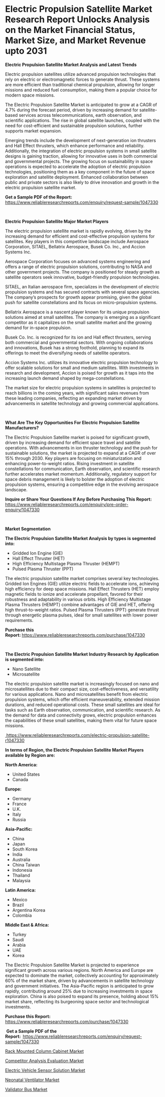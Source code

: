 <p><h1>Electric Propulsion Satellite Market Research Report Unlocks Analysis on the Market Financial Status, Market Size, and Market Revenue upto 2031</h1></p><p><strong>Electric Propulsion Satellite Market Analysis and Latest Trends</strong></p>
<p><p>Electric propulsion satellites utilize advanced propulsion technologies that rely on electric or electromagnetic forces to generate thrust. These systems are more efficient than traditional chemical propulsion, allowing for longer missions and reduced fuel consumption, making them a popular choice for modern space missions. </p><p>The Electric Propulsion Satellite Market is anticipated to grow at a CAGR of 4.7% during the forecast period, driven by increasing demand for satellite-based services across telecommunications, earth observation, and scientific applications. The rise in global satellite launches, coupled with the need for cost-efficient and sustainable propulsion solutions, further supports market expansion. </p><p>Emerging trends include the development of next-generation ion thrusters and Hall Effect thrusters, which enhance performance and reliability. Additionally, the integration of electric propulsion systems in small satellite designs is gaining traction, allowing for innovative uses in both commercial and governmental projects. The growing focus on sustainability in space operations is expected to accelerate the adoption of electric propulsion technologies, positioning them as a key component in the future of space exploration and satellite deployment. Enhanced collaboration between public and private sectors is also likely to drive innovation and growth in the electric propulsion satellite market.</p></p>
<p><strong>Get a Sample PDF of the Report:&nbsp;</strong> <a href="https://www.reliableresearchreports.com/enquiry/request-sample/1047330?utm_campaign=120&utm_medium=2&utm_source=Github&utm_content=ia&utm_term=06122024&utm_id=electric-propulsion-satellite">https://www.reliableresearchreports.com/enquiry/request-sample/1047330</a></p>
<p>&nbsp;</p>
<p><strong>Electric Propulsion Satellite Major Market Players</strong></p>
<p><p>The electric propulsion satellite market is rapidly evolving, driven by the increasing demand for efficient and cost-effective propulsion systems for satellites. Key players in this competitive landscape include Aerospace Corporation, SITAEL, Bellatrix Aerospace, Busek Co. Inc., and Accion Systems Inc.</p><p>Aerospace Corporation focuses on advanced systems engineering and offers a range of electric propulsion solutions, contributing to NASA and other government projects. The company is positioned for steady growth as satellite operators seek innovative, budget-friendly propulsion technologies.</p><p>SITAEL, an Italian aerospace firm, specializes in the development of electric propulsion systems and has secured contracts with several space agencies. The company’s prospects for growth appear promising, given the global push for satellite constellations and its focus on micro-propulsion systems.</p><p>Bellatrix Aerospace is a nascent player known for its unique propulsion solutions aimed at small satellites. The company is emerging as a significant competitor as it capitalizes on the small satellite market and the growing demand for in-space propulsion.</p><p>Busek Co. Inc. is recognized for its ion and Hall effect thrusters, serving both commercial and governmental sectors. With ongoing collaborations and innovations, Busek has a strong foothold, planning to expand its offerings to meet the diversifying needs of satellite operators.</p><p>Accion Systems Inc. utilizes its innovative electric propulsion technology to offer scalable solutions for small and medium satellites. With investments in research and development, Accion is poised for growth as it taps into the increasing launch demand shaped by mega-constellations.</p><p>The market size for electric propulsion systems in satellites is projected to reach billions in the coming years, with significant sales revenues from these leading companies, reflecting an expanding market driven by advancements in satellite technology and growing commercial applications.</p></p>
<p>&nbsp;</p>
<p><strong>What Are The Key Opportunities For Electric Propulsion Satellite Manufacturers?</strong></p>
<p><p>The Electric Propulsion Satellite market is poised for significant growth, driven by increasing demand for efficient space travel and satellite operations. With advancements in ion thruster technology and the push for sustainable solutions, the market is projected to expand at a CAGR of over 15% through 2030. Key players are focusing on miniaturization and enhancing power-to-weight ratios. Rising investment in satellite constellations for communication, Earth observation, and scientific research further accelerates market momentum. Additionally, regulatory support for space debris management is likely to bolster the adoption of electric propulsion systems, ensuring a competitive edge in the evolving aerospace landscape.</p></p>
<p><strong>Inquire or Share Your Questions If Any Before Purchasing This Report:</strong> <a href="https://www.reliableresearchreports.com/enquiry/pre-order-enquiry/1047330?utm_campaign=120&utm_medium=2&utm_source=Github&utm_content=ia&utm_term=06122024&utm_id=electric-propulsion-satellite">https://www.reliableresearchreports.com/enquiry/pre-order-enquiry/1047330</a></p>
<p>&nbsp;</p>
<p><strong>Market Segmentation</strong></p>
<p><strong>The Electric Propulsion Satellite Market Analysis by types is segmented into:</strong></p>
<p><ul><li>Gridded Ion Engine (GIE)</li><li>Hall Effect Thruster (HET)</li><li>High Efficiency Multistage Plasma Thruster (HEMPT)</li><li>Pulsed Plasma Thruster (PPT)</li></ul></p>
<p><p>The electric propulsion satellite market comprises several key technologies. Gridded Ion Engines (GIE) utilize electric fields to accelerate ions, achieving high efficiency for deep space missions. Hall Effect Thrusters (HET) employ magnetic fields to ionize and accelerate propellant, favored for their robustness and adaptability in various orbits. High Efficiency Multistage Plasma Thrusters (HEMPT) combine advantages of GIE and HET, offering high thrust-to-weight ratios. Pulsed Plasma Thrusters (PPT) generate thrust through energetic plasma pulses, ideal for small satellites with lower power requirements.</p></p>
<p><strong>Purchase this Report:&nbsp;</strong><a href="https://www.reliableresearchreports.com/purchase/1047330?utm_campaign=120&utm_medium=2&utm_source=Github&utm_content=ia&utm_term=06122024&utm_id=electric-propulsion-satellite">https://www.reliableresearchreports.com/purchase/1047330</a></p>
<p>&nbsp;</p>
<p><strong>The Electric Propulsion Satellite Market Industry Research by Application is segmented into:</strong></p>
<p><ul><li>Nano Satellite</li><li>Microsatellite</li></ul></p>
<p><p>The electric propulsion satellite market is increasingly focused on nano and microsatellites due to their compact size, cost-effectiveness, and versatility for various applications. Nano and microsatellites benefit from electric propulsion systems, which offer efficient maneuverability, extended mission durations, and reduced operational costs. These small satellites are ideal for tasks such as Earth observation, communication, and scientific research. As the demand for data and connectivity grows, electric propulsion enhances the capabilities of these small satellites, making them vital for future space missions.</p></p>
<p><a href="https://www.reliableresearchreports.com/electric-propulsion-satellite-r1047330?utm_campaign=120&utm_medium=2&utm_source=Github&utm_content=ia&utm_term=06122024&utm_id=electric-propulsion-satellite">&nbsp;https://www.reliableresearchreports.com/electric-propulsion-satellite-r1047330</a></p>
<p><strong>In terms of Region, the Electric Propulsion Satellite Market Players available by Region are:</strong></p>
<p>
    <p> <strong> North America: </strong>
        <ul>
            <li>United States</li>
            <li>Canada</li>
        </ul>
        </p> 
    <p> <strong> Europe: </strong>
        <ul>
            <li>Germany</li>
            <li>France</li>
            <li>U.K.</li>
            <li>Italy</li>
            <li>Russia</li>
        </ul>
        </p> 
    <p> <strong> Asia-Pacific: </strong>
        <ul>
            <li>China</li>
            <li>Japan</li>
            <li>South Korea</li>
            <li>India</li>
            <li>Australia</li>
            <li>China Taiwan</li>
            <li>Indonesia</li>
            <li>Thailand</li>
            <li>Malaysia</li>
        </ul>
        </p> 
    <p> <strong> Latin America: </strong>
        <ul>
            <li>Mexico</li>
            <li>Brazil</li>
            <li>Argentina Korea</li>
            <li>Colombia</li>
        </ul>
        </p> 
    <p> <strong> Middle East & Africa: </strong>
        <ul>
            <li>Turkey</li>
            <li>Saudi</li>
            <li>Arabia</li>
            <li>UAE</li>
            <li>Korea</li>
        </ul>
    </p>
    </p>
<p><p>The Electric Propulsion Satellite Market is projected to experience significant growth across various regions. North America and Europe are expected to dominate the market, collectively accounting for approximately 60% of the market share, driven by advancements in satellite technology and government initiatives. The Asia-Pacific region is anticipated to grow rapidly, contributing around 25% due to increasing investments in space exploration. China is also poised to expand its presence, holding about 15% market share, reflecting its burgeoning space sector and technological investments.</p></p>
<p><strong>Purchase this Report: </strong><a href="https://www.reliableresearchreports.com/purchase/1047330?utm_campaign=120&utm_medium=2&utm_source=Github&utm_content=ia&utm_term=06122024&utm_id=electric-propulsion-satellite">https://www.reliableresearchreports.com/purchase/1047330</a></p>
<p>&nbsp;<strong>Get a Sample PDF of the Report:&nbsp;&nbsp;</strong><a href="https://www.reliableresearchreports.com/enquiry/request-sample/1047330?utm_campaign=120&utm_medium=2&utm_source=Github&utm_content=ia&utm_term=06122024&utm_id=electric-propulsion-satellite">https://www.reliableresearchreports.com/enquiry/request-sample/1047330</a></p>
<p><strong></strong></p>
<p><p><a href="https://issuu.com/reportprime-2/docs/rack-mounted-column-cabinet-market-size-2030.pptx?utm_campaign=120&utm_medium=2&utm_source=Github&utm_content=ia&utm_term=06122024&utm_id=electric-propulsion-satellite">Rack Mounted Column Cabinet Market</a></p><p><a href="https://www.linkedin.com/pulse/competitor-analysis-evaluation-market-report-expected-cagr-bg6af?utm_campaign=120&utm_medium=2&utm_source=Github&utm_content=ia&utm_term=06122024&utm_id=electric-propulsion-satellite">Competitor Analysis Evaluation Market</a></p><p><a href="https://issuu.com/reportprime-2/docs/electric-vehicle-sensor-solution-market-size-2030.?utm_campaign=120&utm_medium=2&utm_source=Github&utm_content=ia&utm_term=06122024&utm_id=electric-propulsion-satellite">Electric Vehicle Sensor Solution Market</a></p><p><a href="https://github.com/joannesouthgate/Market-Research-Report-List-5/blob/main/neonatal-ventilator-market.md?utm_campaign=120&utm_medium=2&utm_source=Github&utm_content=ia&utm_term=06122024&utm_id=electric-propulsion-satellite">Neonatal Ventilator Market</a></p><p><a href="https://github.com/DianaWilson796/Market-Research-Report-List-1/blob/main/validator-bus-market.md?utm_campaign=120&utm_medium=2&utm_source=Github&utm_content=ia&utm_term=06122024&utm_id=electric-propulsion-satellite">Validator Bus Market</a></p></p>
